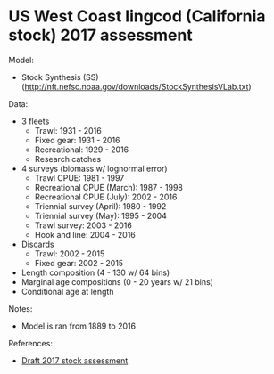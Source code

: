 # US West Coast lingcod (California stock) 2017 assessment

Model:
* Stock Synthesis (SS) (http://nft.nefsc.noaa.gov/downloads/StockSynthesisVLab.txt)

Data:
* 3 fleets
  * Trawl: 1931 - 2016
  * Fixed gear: 1931 - 2016
  * Recreational: 1929 - 2016
  * Research catches
* 4 surveys (biomass w/ lognormal error)
  * Trawl CPUE: 1981 - 1997
  * Recreational CPUE (March): 1987 - 1998
  * Recreational CPUE (July): 2002 - 2016
  * Triennial survey (April): 1980 - 1992
  * Triennial survey (May): 1995 - 2004
  * Trawl survey: 2003 - 2016
  * Hook and line: 2004 - 2016
* Discards
  * Trawl: 2002 - 2015
  * Fixed gear: 2002 - 2015
* Length composition (4 - 130 w/ 64 bins)
* Marginal age compositions (0 - 20 years w/ 21 bins)
* Conditional age at length

Notes:
* Model is ran from 1889 to 2016

References:
* [Draft 2017 stock assessment](http://www.pcouncil.org/wp-content/uploads/2017/08/E8_Att1_Lingcod_FullDoc_E-Only_SEPT2017BB.pdf)
